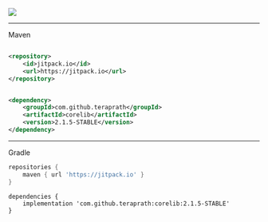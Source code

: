 [![](https://jitpack.io/v/teraprath/corelib.svg)](https://jitpack.io/#teraprath/corelib)

****

Maven

````xml

<repository>
    <id>jitpack.io</id>
    <url>https://jitpack.io</url>
</repository>
````

````xml

<dependency>
    <groupId>com.github.teraprath</groupId>
    <artifactId>corelib</artifactId>
    <version>2.1.5-STABLE</version>
</dependency>
````

****

Gradle

````groovy
repositories {
    maven { url 'https://jitpack.io' }
}
````
````
dependencies {
    implementation 'com.github.teraprath:corelib:2.1.5-STABLE'
}
````
